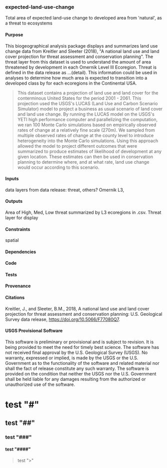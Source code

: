 ### expected-land-use-change
Total area of expected land-use change to developed area from 'natural', as a threat to ecosystems 

#### Purpose
This biogeographical analysis package displays and summarizes land use change data from Kreitler and Sleeter (2018), "A national land use and land cover projection for threat assessment and conservation planning". The threat layer from this dataset is used to understand the amount of area threatened by development in each Omernik Level III Ecoregion. Threat is defined in the data release as ...(detail). This information could be used in analyses to determine how much area is expected to transition into a developed class by for each ecoregions in the Continental USA. 

> This dataset contains a projection of land use and land cover for the conterminous United States for the period 2001 - 2061. This projection used the USGS's LUCAS (Land Use and Carbon Scenario Simulator) model to project a business as usual scenario of land cover and land use change. By running the LUCAS model on the USGS's YETI high performance computer and parallelizing the computation, we ran 100 Monte Carlo simulations based on empirically observed rates of change at a relatively fine scale (270m). We sampled from multiple observed rates of change at the county level to introduce heterogeneity into the Monte Carlo simulations. Using this approach allowed the model to project different outcomes that were summarized to produce estimates of likelihood of development at any given location. These estimates can then be used in conservation planning to determine where, and at what rate, land use change would occur according to this scenario.

#### Inputs
data layers from data release: threat, others? Omernik L3, 

#### Outputs
Area of High, Med, Low threat summarized by L3 ecoregions in .csv. 
Threat layer for display

#### Constraints
spatial

#### Dependencies
#### Code
#### Tests
#### Provenance

#### Citations
Kreitler, J., and Sleeter, B.M., 2018, A national land use and land cover projection for threat assessment and conservation planning: U.S. Geological Survey data release, https://doi.org/10.5066/F77080Q7.

#### USGS Provisional Software

This software is preliminary or provisional and is subject to revision. It is being provided to meet the need for timely best science. The software has not received final approval by the U.S. Geological Survey (USGS). No warranty, expressed or implied, is made by the USGS or the U.S. Government as to the functionality of the software and related material nor shall the fact of release constitute any such warranty. The software is provided on the condition that neither the USGS nor the U.S. Government shall be held liable for any damages resulting from the authorized or unauthorized use of the software.

# test "#"
## test "##"
### test "###"
#### test "####"
> test ">"
